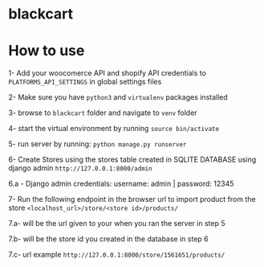 # blackcart
# How to use
1- Add your woocomerce API and shopify API credentials to ``PLATFORMS_API_SETTINGS`` in global settings files

2- Make sure you have ``python3`` and ``virtualenv`` packages installed

3- browse to ``blackcart`` folder and navigate to ``venv`` folder

4- start the virtual environment by running ``source bin/activate``

5- run server by running: `python manage.py runserver`

6- Create Stores using the stores table created in SQLITE DATABASE using django admin ``http://127.0.0.1:8000/admin``

  6.a - Django admin credentials: username: admin | password: 12345
  
7- Run the following endpoint in the browser url to import product from the store ``<localhost_url>/store/<store id>/products/``

  7.a- <localhost> will be the url given to your when you ran the server in step 5
  
  7.b- <store id> will be the store id you created in the database in step 6
  
  7.c- url example ``http://127.0.0.1:8000/store/1561651/products/``
